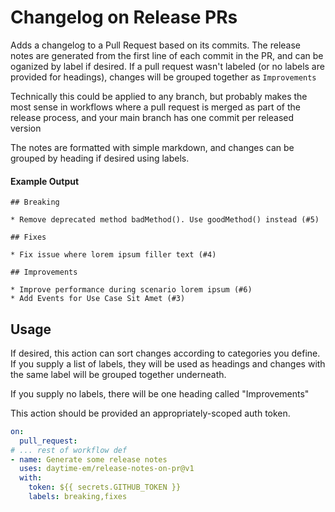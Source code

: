 # Changelog on Release PRs
Adds a changelog to a Pull Request based on its commits. The release notes are generated from the first line of each commit in the PR, and can be oganized by label if desired. If a pull request wasn't labeled (or no labels are provided for headings), changes will be grouped together as `Improvements`

Technically this could be applied to any branch, but probably makes the most sense in workflows where a pull request is merged as part of the release process, and your main branch has one commit per released version

The notes are formatted with simple markdown, and changes can be grouped by heading if desired using labels.

#### Example Output
```
## Breaking

* Remove deprecated method badMethod(). Use goodMethod() instead (#5)

## Fixes

* Fix issue where lorem ipsum filler text (#4)

## Improvements

* Improve performance during scenario lorem ipsum (#6)
* Add Events for Use Case Sit Amet (#3)
```

## Usage

If desired, this action can sort changes according to categories you define. If you supply a list of labels, they will be used as headings and changes with the same label will be grouped together underneath.

If you supply no labels, there will be one heading called "Improvements"

This action should be provided an appropriately-scoped auth token.

```yaml
on: 
  pull_request:
# ... rest of workflow def 
- name: Generate some release notes
  uses: daytime-em/release-notes-on-pr@v1
  with:
    token: ${{ secrets.GITHUB_TOKEN }}
    labels: breaking,fixes
```
